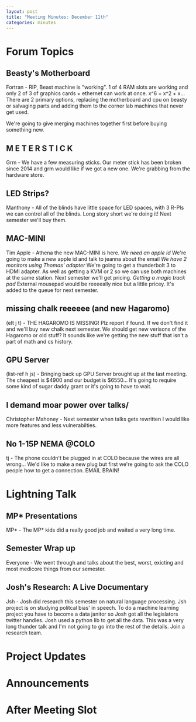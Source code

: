 ```yaml
---
layout: post
title: "Meeting Minutes: December 11th"
categories: minutes
---
```


# Forum Topics

## Beasty's Motherboard

Fortran - RIP, Beast machine is "working". 1 of 4 RAM slots are working and only 2 of 3 of graphics cards + ethernet can work at once. x^6 + x^2 + x... There are 2 primary options, replacing the motherboard and cpu on beasty or salvaging parts and adding them to the corner lab machines that never get used. 

We're going to give merging machines together first before buying something new.

## M E T E R S T I C K

Grm - We have a few measuring sticks. Our meter stick has been broken since 2014 and grm would like if we got a new one. We're grabbing from the hardware store.

## LED Strips?

Manthony - All of the blinds have little space for LED spaces, with 3 R-PIs we can control all of the blinds. Long story short we're doing it! Next semester we'll buy them.

## MAC-MINI

Tim Apple - Athena the new MAC-MINI is here.
*We need an apple id*
We're going to make a new apple id and talk to jeanna about the email
*We have 2 monitors using Thomas' adapter*
We're going to get a thunderbolt 3 to HDMI adapter. As well as getting a KVM or 2 so we can use both machines at the same station. Next semester we'll get pricing.
*Getting a magic track pad*
External mousepad would be reeeeally nice but a little pricey. It's added to the queue for next semester. 

## missing chalk reeeeee (and new Hagaromo)

(elt j t) - THE HAGAROMO IS MISSING! Plz report if found. If we don't find it and we'll buy new chalk next semester. We should get new verisons of the Hagaromo or old stuff? It sounds like we're getting the new stuff that isn't a part of math and cs history.

## GPU Server

(list-ref h js) - Bringing back up GPU Server brought up at the last meeting. The cheapest is $4900 and our budget is $6550... It's going to require some kind of sugar daddy grant or it's going to have to wait.  

## I demand moar power over talks/

Christopher Mahoney - Next semester when talks gets rewritten I would like more features and less vulnerabilties.

## No 1-15P NEMA @COLO

tj - The phone couldn't be plugged in at COLO because the wires are all wrong... We'd like to make a new plug but first we're going to ask the COLO people how to get a connection. EMAIL BRAIN!

# Lightning Talk

## MP* Presentations

MP* - The MP* kids did a really good job and waited a very long time.

## Semester Wrap up

Everyone - We went through and talks about the best, worst, exicting and most medicore things from our semester. 

## Josh's Research: A Live Documentary

Jsh - Josh did research this semester on natural language processing. Jsh project is on studying politcal bias' in speech. To do a machine learning project you have to become a data janitor so Josh got all the legislators twitter handles. Josh used a python lib to get all the data. This was a very long thunder talk and I'm not going to go into the rest of the details. Join a research team.

# Project Updates

# Announcements

# After Meeting Slot

